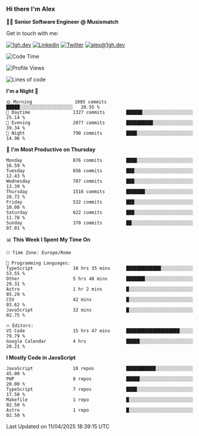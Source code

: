 ### Hi there I'm Alex

👨‍💻 __Senior Software Engineer @ Musixmatch__

Get in touch with me:

[![1gh.dev](https://img.shields.io/static/v1?label=1gh.dev&message=%20&color=red&logo=&style=flat-square&logoColor=white)](https://www.1gh.dev/)
[![Linkedin](https://img.shields.io/static/v1?label=Linkedin&message=%20&color=blue&logo=Linkedin&style=flat-square&logoColor=white)](https://linkedin.com/in/alexghirelli)
[![Twitter](https://img.shields.io/static/v1?label=Twitter&message=%20&color=blue&logo=Twitter&style=flat-square&logoColor=white)](https://twitter.com/alexGhirelli)
[![alex@1gh.dev](https://img.shields.io/static/v1?label=alex@1gh.dev&message=%20&color=red&logo=gmail&style=flat-square&logoColor=white)](mailto:alex@1gh.dev)

<!--START_SECTION:waka-->
![Code Time](http://img.shields.io/badge/Code%20Time-8%2C342%20hrs%2033%20mins-blue)

![Profile Views](http://img.shields.io/badge/Profile%20Views-0-blue)

![Lines of code](https://img.shields.io/badge/From%20Hello%20World%20I%27ve%20Written-19.6%20million%20lines%20of%20code-blue)

**I'm a Night 🦉** 

```text
🌞 Morning                1085 commits        █████░░░░░░░░░░░░░░░░░░░░   20.55 % 
🌆 Daytime                1327 commits        ██████░░░░░░░░░░░░░░░░░░░   25.14 % 
🌃 Evening                2077 commits        ██████████░░░░░░░░░░░░░░░   39.34 % 
🌙 Night                  790 commits         ████░░░░░░░░░░░░░░░░░░░░░   14.96 % 
```
📅 **I'm Most Productive on Thursday** 

```text
Monday                   876 commits         ████░░░░░░░░░░░░░░░░░░░░░   16.59 % 
Tuesday                  656 commits         ███░░░░░░░░░░░░░░░░░░░░░░   12.43 % 
Wednesday                707 commits         ███░░░░░░░░░░░░░░░░░░░░░░   13.39 % 
Thursday                 1516 commits        ███████░░░░░░░░░░░░░░░░░░   28.72 % 
Friday                   532 commits         ███░░░░░░░░░░░░░░░░░░░░░░   10.08 % 
Saturday                 622 commits         ███░░░░░░░░░░░░░░░░░░░░░░   11.78 % 
Sunday                   370 commits         ██░░░░░░░░░░░░░░░░░░░░░░░   07.01 % 
```


📊 **This Week I Spent My Time On** 

```text
🕑︎ Time Zone: Europe/Rome

💬 Programming Languages: 
TypeScript               10 hrs 35 mins      █████████████░░░░░░░░░░░░   53.55 % 
Other                    5 hrs 48 mins       ███████░░░░░░░░░░░░░░░░░░   29.31 % 
Astro                    1 hr 2 mins         █░░░░░░░░░░░░░░░░░░░░░░░░   05.29 % 
CSV                      42 mins             █░░░░░░░░░░░░░░░░░░░░░░░░   03.62 % 
JavaScript               32 mins             █░░░░░░░░░░░░░░░░░░░░░░░░   02.75 % 

🔥 Editors: 
VS Code                  15 hrs 47 mins      ████████████████████░░░░░   79.79 % 
Google Calendar          4 hrs               █████░░░░░░░░░░░░░░░░░░░░   20.21 % 
```

**I Mostly Code in JavaScript** 

```text
JavaScript               18 repos            ███████████░░░░░░░░░░░░░░   45.00 % 
PHP                      8 repos             █████░░░░░░░░░░░░░░░░░░░░   20.00 % 
TypeScript               7 repos             ████░░░░░░░░░░░░░░░░░░░░░   17.50 % 
Makefile                 1 repo              █░░░░░░░░░░░░░░░░░░░░░░░░   02.50 % 
Astro                    1 repo              █░░░░░░░░░░░░░░░░░░░░░░░░   02.50 % 
```




 Last Updated on 11/04/2025 18:39:15 UTC
<!--END_SECTION:waka-->
